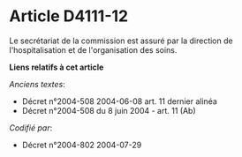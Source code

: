 # Article D4111-12

Le secrétariat de la commission est assuré par la direction de l'hospitalisation et de l'organisation des soins.

**Liens relatifs à cet article**

_Anciens textes_:

  - Décret n°2004-508 2004-06-08 art. 11 dernier alinéa
  - Décret n°2004-508 du 8 juin 2004 - art. 11 (Ab)

_Codifié par_:

  - Décret n°2004-802 2004-07-29
